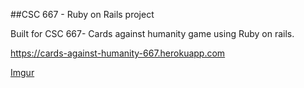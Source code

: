 ##CSC 667 - Ruby on Rails project

Built for CSC 667- Cards against humanity game using Ruby on rails.

https://cards-against-humanity-667.herokuapp.com

[Imgur](http://i.imgur.com/oR3s0vF.gifv)
